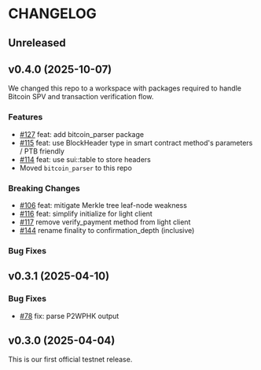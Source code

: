 <!-- markdownlint-disable MD013 -->
<!-- markdownlint-disable MD024 -->

<!--
Changelogs are for humans, not machines.
There should be an entry for every single version.
The same types of changes should be grouped.
The latest version comes first.
The release date of each version is displayed.

Usage:

Change log entries are to be added to the Unreleased section and in one of the following subsections: Features, Breaking Changes, Bug Fixes. Example entry:

* [#<PR-number>](https://github.com/gonative-cc/move-bitcoin-spv/pull/<PR-number>) <description>
-->

# CHANGELOG

## Unreleased

## v0.4.0 (2025-10-07)

We changed this repo to a workspace with packages required to handle Bitcoin SPV and transaction verification flow.

### Features

- [#127](https://github.com/gonative-cc/sui-bitcoin-spv/pull/127) feat: add bitcoin_parser package
- [#115](https://github.com/gonative-cc/sui-bitcoin-spv/pull/115) feat: use BlockHeader type in smart contract method's parameters / PTB friendly
- [#114](https://github.com/gonative-cc/sui-bitcoin-spv/pull/114) feat: use sui::table to store headers
- Moved `bitcoin_parser` to this repo

### Breaking Changes

- [#106](https://github.com/gonative-cc/sui-bitcoin-spv/pull/106) feat: mitigate Merkle tree leaf-node weakness
- [#116](https://github.com/gonative-cc/sui-bitcoin-spv/pull/116) feat: simplify initialize for light client
- [#117](https://github.com/gonative-cc/sui-bitcoin-spv/pull/117) remove verify_payment method from light client
- [#144](https://github.com/gonative-cc/sui-bitcoin-spv/pull/144) rename finality to confirmation_depth (inclusive)

### Bug Fixes

## v0.3.1 (2025-04-10)

### Bug Fixes

- [#78](https://github.com/gonative-cc/sui-bitcoin-spv/pull/78) fix: parse P2WPHK output

## v0.3.0 (2025-04-04)

This is our first official testnet release.
